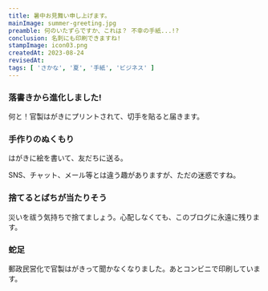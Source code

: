 ```yaml
---
title: 暑中お見舞い申し上げます。
mainImage: summer-greeting.jpg
preamble: 何のいたずらですか、これは？ 不幸の手紙...!?
conclusion: 名刺にも印刷できますね!
stampImage: icon03.png
createdAt: 2023-08-24
revisedAt:
tags: [ 'さかな', '夏', '手紙', 'ビジネス' ]
---
```


### 落書きから進化しました!

何と！官製はがきにプリントされて、切手を貼ると届きます。

### 手作りのぬくもり

はがきに絵を書いて、友だちに送る。

SNS、チャット、メール等とは違う趣がありますが、ただの迷惑ですね。

### 捨てるとばちが当たりそう

災いを祓う気持ちで捨てましょう。心配しなくても、このブログに永遠に残ります。

### 蛇足

郵政民営化で官製はがきって聞かなくなりました。あとコンビニで印刷しています。


